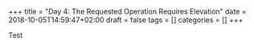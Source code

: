 +++title = "Day 4: The Requested Operation Requires Elevation"date = 2018-10-05T14:59:47+02:00draft = falsetags = []categories = []+++Test